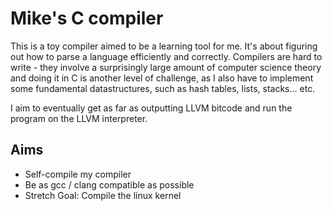 # Mike's C compiler

This is a toy compiler aimed to be a learning tool for me.  It's about figuring out how to parse
a language efficiently and correctly.  Compilers are hard to write - they involve a surprisingly
large amount of computer science theory and doing it in C is another level of challenge, as I also
have to implement some fundamental datastructures, such as hash tables, lists, stacks... etc.

I aim to eventually get as far as outputting LLVM bitcode and run the program on the LLVM interpreter.

## Aims
- Self-compile my compiler
- Be as gcc / clang compatible as possible
- Stretch Goal: Compile the linux kernel
